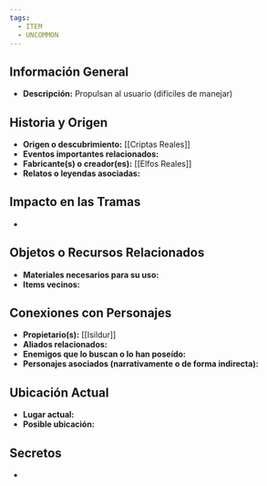 ```yaml
---
tags:
  - ITEM
  - UNCOMMON
---
```

## Información General
- **Descripción:** Propulsan al usuario (difíciles de manejar)

## Historia y Origen
- **Origen o descubrimiento:** [[Criptas Reales]]
- **Eventos importantes relacionados:**
- **Fabricante(s) o creador(es):** [[Elfos Reales]]
- **Relatos o leyendas asociadas:**

## Impacto en las Tramas
- 

## Objetos o Recursos Relacionados
- **Materiales necesarios para su uso:**
- **Items vecinos:**

## Conexiones con Personajes
- **Propietario(s):** [[Isildur]]
- **Aliados relacionados:**
- **Enemigos que lo buscan o lo han poseído:**
- **Personajes asociados (narrativamente o de forma indirecta):**

## Ubicación Actual
- **Lugar actual:**
- **Posible ubicación:**

## Secretos
- 

